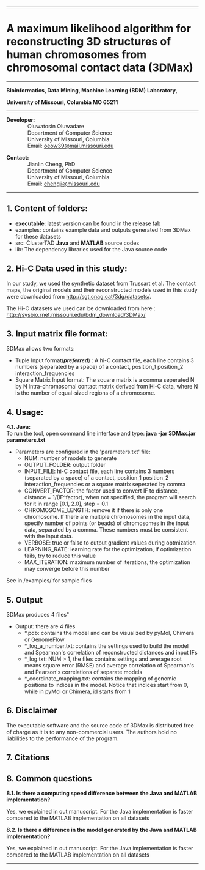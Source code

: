 ------------------------------------------------------------------------------------------------------------------------------------
# A maximum likelihood algorithm for reconstructing 3D structures of human chromosomes from chromosomal contact data (3DMax)
------------------------------------------------------------------------------------------------------------------------------------
**Bioinformatics, Data Mining, Machine Learning (BDM) Laboratory,**

**University of Missouri, Columbia MO 65211**

----------------------------------------------------------------------

**Developer:** <br />
		 &nbsp;&nbsp;&nbsp;&nbsp;&nbsp;&nbsp;&nbsp;&nbsp;&nbsp;&nbsp;&nbsp;&nbsp;&nbsp;&nbsp;Oluwatosin Oluwadare <br />
		 &nbsp;&nbsp;&nbsp;&nbsp;&nbsp;&nbsp;&nbsp;&nbsp;&nbsp;&nbsp;&nbsp;&nbsp;&nbsp;&nbsp;Department of Computer Science <br />
		 &nbsp;&nbsp;&nbsp;&nbsp;&nbsp;&nbsp;&nbsp;&nbsp;&nbsp;&nbsp;&nbsp;&nbsp;&nbsp;&nbsp;University of Missouri, Columbia <br />
		 &nbsp;&nbsp;&nbsp;&nbsp;&nbsp;&nbsp;&nbsp;&nbsp;&nbsp;&nbsp;&nbsp;&nbsp;&nbsp;&nbsp;Email: oeow39@mail.missouri.edu 

**Contact:** <br />
		 &nbsp;&nbsp;&nbsp;&nbsp;&nbsp;&nbsp;&nbsp;&nbsp;&nbsp;&nbsp;&nbsp;&nbsp;&nbsp;&nbsp;Jianlin Cheng, PhD <br />
		 &nbsp;&nbsp;&nbsp;&nbsp;&nbsp;&nbsp;&nbsp;&nbsp;&nbsp;&nbsp;&nbsp;&nbsp;&nbsp;&nbsp;Department of Computer Science <br />
		 &nbsp;&nbsp;&nbsp;&nbsp;&nbsp;&nbsp;&nbsp;&nbsp;&nbsp;&nbsp;&nbsp;&nbsp;&nbsp;&nbsp;University of Missouri, Columbia <br />
		 &nbsp;&nbsp;&nbsp;&nbsp;&nbsp;&nbsp;&nbsp;&nbsp;&nbsp;&nbsp;&nbsp;&nbsp;&nbsp;&nbsp;Email: chengji@missouri.edu 
	 
--------------------------------------------------------------------	

**1.	Content of folders:**
-----------------------------------------------------------	
* **executable**: latest version can be found in the release tab
* examples: contains example data and outputs generated from 3DMax for these datasets 
* src: ClusterTAD **Java** and **MATLAB** source codes
* lib: The dependency libraries used for the Java source code


**2.	Hi-C Data used in this study:**
-----------------------------------------------------------
In our study, we used the synthetic dataset from Trussart et al. The contact maps, the original models and their reconstructed models 
used in this study were downloaded from http://sgt.cnag.cat/3dg/datasets/. 

The Hi-C  datasets we used can be downloaded from here : http://sysbio.rnet.missouri.edu/bdm_download/3DMax/ 


**3.	Input matrix file format:**
-----------------------------------------------------------
3DMax allows two formats:
* Tuple Input format(**_preferred_**) : A hi-C contact file, each line contains 3 numbers (separated by a space) of a contact, position_1 position_2 interaction_frequencies
* Square Matrix Input format: The square matrix is a comma seperated N by N intra-chromosomal contact matrix derived from Hi-C data, where N is the number of equal-sized regions of a chromosome.


**4.	Usage:**
-----------------------------------------------------------
**4.1. 	Java:** <br />
To run the tool, open command line interface and type: 	 **java -jar 3DMax.jar parameters.txt** 

- Parameters are configured in the 'parameters.txt' file:
	+ NUM: number of models to generate
	+ OUTPUT_FOLDER: output folder
	+ INPUT_FILE: hi-C contact file, each line contains 3 numbers (separated by a space) of a contact, position_1 position_2 interaction_frequencies  or a square matrix seperated by comma
	+ CONVERT_FACTOR: the factor used to convert IF to distance, distance = 1/(IF^factor), when not specified, the program will search for it in range [0.1, 2.0], step = 0.1
	+ CHROMOSOME_LENGTH: remove it if there is only one chromosome. If there are multiple chromosomes in the input data, specify number of points (or beads) of chromosomes in the input data, separated by a comma. These numbers must be consistent with the input data.	
	+ VERBOSE: true or false to output gradient values during optmization
	+ LEARNING_RATE: learning rate for the optimization, if optimization fails, try to reduce this value
	+ MAX_ITERATION: maximum number of iterations, the optimization may converge before this number

See in /examples/ for sample files


**5.	Output**
-----------------------------------------------------------
3DMax produces 4  files"

- Output: there are 4 files	
	+ *.pdb: contains the model and can be visualized by pyMol, Chimera or GenomeFlow
	+ *_log_a_number.txt: contains the settings used to build the model and Spearman's correlation of reconstructed distances and input IFs
	+ *_log.txt: NUM > 1, the files contains settings and average root means square error (RMSE) and average correlation of Spearman's and Pearson's correlations of separate models
	+ *_coordinate_mapping.txt: contains the mapping of genomic positions to indices in the model. Notice that indices start from 0, while in pyMol or Chimera, id starts from 1

**6. Disclaimer**
-----------------------------------------------------------
The executable software and the source code of 3DMax is distributed free of charge as it is to any non-commercial users. The authors hold no liabilities to the performance of the program.

**7. Citations**
-----------------------------------------------------------


**8. Common questions**
-----------------------------------------------------------
**8.1. Is there a computing speed difference between the Java and MATLAB implementation?**

Yes, we explained in out manuscript. For the Java implementation is faster compared to the MATLAB implementation on all datasets

**8.2. Is there a difference in the model generated by the Java and MATLAB implementation?**

Yes, we explained in out manuscript. For the Java implementation is faster compared to the MATLAB implementation on all datasets

-----------------------------------------------------------